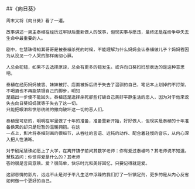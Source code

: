 

##《向日葵》

	周末又将《向日葵》看了一遍。

	故事讲述一男主泰植在经历过牢狱后重新做人的故事，但现实事与愿违，最终还是在纷争中失去生命中最重要的人。

	剧中，在慧珠得知其哥哥是被泰植杀死的时候，不能理解为什么妈妈会认泰植做儿子？妈妈答因为从没见一个人哭的那样痛彻心扉。

	人总会犯错，如果不去选择原谅，总会有更多的错发生。或许向日葵妈妈想表达的是这种意思吧。

	泰植在经历妈妈被害、妹妹被打、店面被拆后终于失去了温驯的自己，笔记本上划掉的不打架、不喝酒也不再能禁锢自己的脚步，明知
	是踏出一步便不能回头，泰植还是选择杀死那些打破自己美好平静生活的恶人，因为对于他来说失去向日葵妈妈就等于失去了这一切。
	只能把眼泪和愤怒统统的撒向破坏这一切的恶人们。

	泰植是可悲的，明明在牢里做了十年的准备，准备重新开始，好好做人，但现实是泰植的十年准备换来的却只是短暂的温暖拥抱。在这
	一点上，影片将泰植刻画的很细节，从吞吐的言语、迟钝的动作、配合着轻慢的音乐，从内心深入把人性清晰。

	对于剧尾慧珠如愿上了大学，在离开镇子前问其数学老师：你有爱过泰植吗？其老师说不知道。慧珠追问：你觉得爱是什么的？其老师
	答的很是言简意赅。爱？很简单，快乐时光和美好回忆，只要记得就是爱。

	这部悲情的影片，远远不止是对于平凡生活中浮躁的我们打了一针镇定剂，更多的是从内心反省如何做一个更好的自己。



